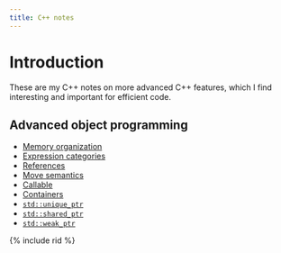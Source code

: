 ```yaml
---
title: C++ notes
---
```


# Introduction

These are my C++ notes on more advanced C++ features, which I find
interesting and important for efficient code.

## Advanced object programming

* [Memory organization](memory)
* [Expression categories](categories)
* [References](references)
* [Move semantics](move)
* [Callable](callable)
* [Containers](containers)
* [`std::unique_ptr`](unique_ptr)
* [`std::shared_ptr`](shared_ptr)
* [`std::weak_ptr`](weak_ptr)

{% include rid %}
